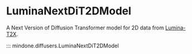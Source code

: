 <!--Copyright 2025 The HuggingFace Team. All rights reserved.

Licensed under the Apache License, Version 2.0 (the "License"); you may not use this file except in compliance with
the License. You may obtain a copy of the License at

http://www.apache.org/licenses/LICENSE-2.0

Unless required by applicable law or agreed to in writing, software distributed under the License is distributed on
an "AS IS" BASIS, WITHOUT WARRANTIES OR CONDITIONS OF ANY KIND, either express or implied. See the License for the
specific language governing permissions and limitations under the License.
-->

# LuminaNextDiT2DModel

A Next Version of Diffusion Transformer model for 2D data from [Lumina-T2X](https://github.com/Alpha-VLLM/Lumina-T2X).

::: mindone.diffusers.LuminaNextDiT2DModel
